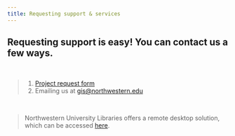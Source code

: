 ```yaml
---
title: Requesting support & services
---
```



## Requesting support is easy! You can contact us a few ways.

<br>

> 1) [Project request form](https://app.smartsheet.com/b/form/2f2ec327e6164f83b588b7bbe2e2b56f) <br>
> 2) Emailing us at [gis@northwestern.edu](mailto:gis@northwestern.edu)

<br>

> Northwestern University Libraries offers a remote desktop solution, which can be accessed [here](https://www.library.northwestern.edu/visit/technology/internet-access.html).

